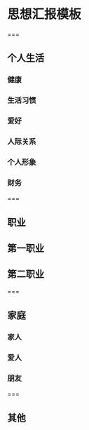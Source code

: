 
# 思想汇报模板

===
## 个人生活

### 健康

### 生活习惯

### 爱好

### 人际关系

### 个人形象

### 财务


===
## 职业

## 第一职业

## 第二职业


===
## 家庭

### 家人

### 爱人

### 朋友


===
## 其他

